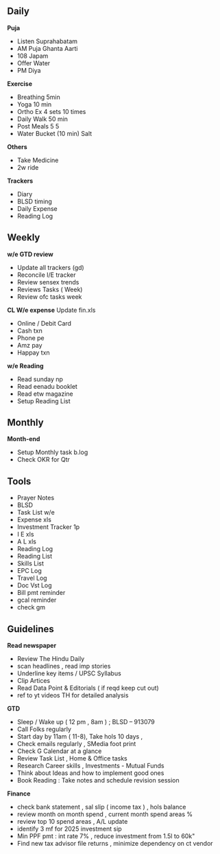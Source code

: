 ## Daily
**Puja**
- Listen Suprahabatam
- AM Puja Ghanta Aarti
- 108 Japam
- Offer Water 
- PM Diya

**Exercise**
- Breathing 5min
- Yoga 10 min
- Ortho Ex 4 sets 10 times
- Daily Walk 50 min
- Post Meals  5 5 
- Water Bucket (10 min) Salt

**Others**
- Take Medicine
- 2w ride

**Trackers**
- Diary 
- BLSD timing 
- Daily Expense
- Reading Log


## Weekly
**w/e GTD review**
- Update all trackers (gd)
- Reconcile I/E tracker
- Review sensex trends
- Reviews Tasks ( Week) 
- Review ofc tasks week


**CL W/e expense** 
Update fin.xls
- Online /  Debit Card
- Cash txn 
- Phone pe
- Amz pay
- Happay txn


**w/e Reading**
- Read sunday np 
- Read eenadu booklet 
- Read etw magazine
- Setup Reading List


## Monthly 
**Month-end**
- Setup Monthly task b.log
- Check OKR for Qtr 

## Tools
- Prayer Notes
- BLSD
- Task List w/e
- Expense xls
- Investment Tracker 1p
- I E xls
- A L xls
- Reading Log
- Reading List
- Skills List
- EPC Log
- Travel Log
- Doc Vst Log
- Bill pmt reminder
- gcal reminder
- check gm

## Guidelines

**Read newspaper**
- Review The Hindu Daily 
- scan headlines , read imp stories 
- Underline key items / UPSC Syllabus
- Clip Artices
- Read Data Point & Editorials ( if reqd keep cut out)
- ref to yt videos TH for detailed analysis 

**GTD**
- Sleep / Wake up ( 12 pm , 8am ) ; BLSD – 913079  
- Call Folks regularly 
- Start day by 11am ( 11-8), Take hols 10 days , 
- Check emails regularly , SMedia foot print
- Check G Calendar at a glance  
- Review Task List , Home & Office tasks
- Research Career skills ,  Investments - Mutual Funds 
- Think about Ideas and how to implement good ones
- Book Reading : Take notes  and schedule revision session

**Finance**
- check bank statement , sal slip ( income tax ) , hols balance
- review month on month spend , current month spend areas % 
- review top 10 spend areas , A/L update 
- identify 3 mf for 2025 investment sip 
- Min PPF pmt  : int rate 7% , reduce investment from 1.5l to 60k"
- Find new tax advisor file returns , minimize dependency on ct vendor
